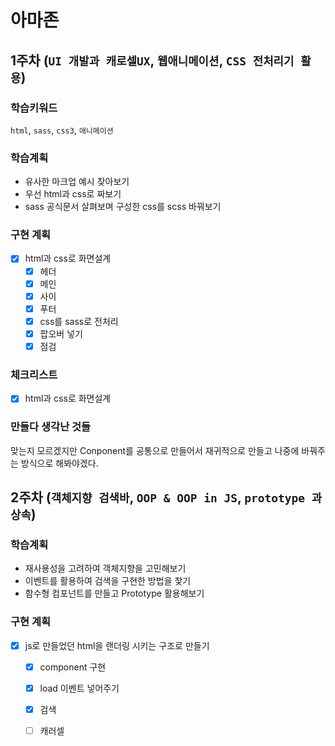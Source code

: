 # 아마존
## 1주차 (`UI 개발과 캐로셀UX`, `웹애니메이션`, `CSS 전처리기 활용`)

### 학습키워드
`html`, `sass`, `css3`, `애니메이션`

### 학습계획
- 유사한 마크업 예시 찾아보기
- 우선 html과 css로 짜보기
- sass 공식문서 살펴보며 구성한 css를 scss 바꿔보기

### 구현 계획
- [x] html과 css로 화면설계
  - [x] 헤더
  - [x] 메인
  - [x] 사이
  - [x] 푸터
  - [x] css를 sass로 전처리
  - [x] 팝오버 넣기
  - [x] 점검

### 체크리스트
- [x] html과 css로 화면설계

### 만들다 생각난 것들
맞는지 모르겠지만 Conponent를 공통으로 만들어서 재귀적으로 만들고 나중에 바꿔주는 방식으로 해봐야겠다.

## 2주차  (`객체지향 검색바`, `OOP & OOP in JS`, `prototype 과 상속`)
### 학습계획
- 재사용성을 고려하여 객체지향을 고민해보기
- 이벤트를 활용하여 검색을 구현한 방법을 찿기
- 함수형 컴포넌트를 만들고 Prototype 활용해보기

### 구현 계획
- [x] js로 만들었던 html을 랜더링 시키는 구조로 만들기
  - [x] component 구현
  - [X] load 이벤트 넣어주기
  - [x] 검색
  - [ ] 캐러셀

